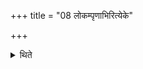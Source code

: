 +++
title = "08 लोकम्पृणाभिरित्येके"

+++

<details><summary>थिते</summary>

लोकम्पृणाभिरित्येके ८
</details>
